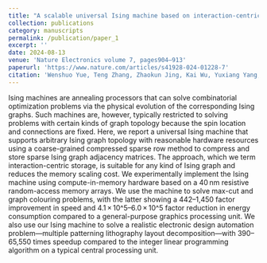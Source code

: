 ```yaml
---
title: "A scalable universal Ising machine based on interaction-centric storage and compute-in-memory"
collection: publications
category: manuscripts
permalink: /publication/paper_1
excerpt: ''
date: 2024-08-13
venue: 'Nature Electronics volume 7, pages904–913'
paperurl: 'https://www.nature.com/articles/s41928-024-01228-7'
citation: 'Wenshuo Yue, Teng Zhang, Zhaokun Jing, Kai Wu, Yuxiang Yang, Zhen Yang, Yongqin Wu, Weihai Bu, Kai Zheng, Jin Kang, Yibo Lin, Yaoyu Tao, Bonan Yan*, Ru Huang, Yuchao Yang*'
---
```


Ising machines are annealing processors that can solve combinatorial optimization problems via the physical evolution of the corresponding Ising graphs. Such machines are, however, typically restricted to solving problems with certain kinds of graph topology because the spin location and connections are fixed. Here, we report a universal Ising machine that supports arbitrary Ising graph topology with reasonable hardware resources using a coarse-grained compressed sparse row method to compress and store sparse Ising graph adjacency matrices. The approach, which we term interaction-centric storage, is suitable for any kind of Ising graph and reduces the memory scaling cost. We experimentally implement the Ising machine using compute-in-memory hardware based on a 40 nm resistive random-access memory arrays. We use the machine to solve max-cut and graph colouring problems, with the latter showing a 442–1,450 factor improvement in speed and 4.1 × 10^5–6.0 × 10^5 factor reduction in energy consumption compared to a general-purpose graphics processing unit. We also use our Ising machine to solve a realistic electronic design automation problem—multiple patterning lithography layout decomposition—with 390–65,550 times speedup compared to the integer linear programming algorithm on a typical central processing unit.


